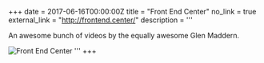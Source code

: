 +++
date = 2017-06-16T00:00:00Z
title = "Front End Center"
no_link = true
external_link = "http://frontend.center/"
description = '''

An awesome bunch of videos by the equally awesome Glen Maddern.

![Front End Center](https://frontend.center/front-end-center-logo.png)
'''
+++